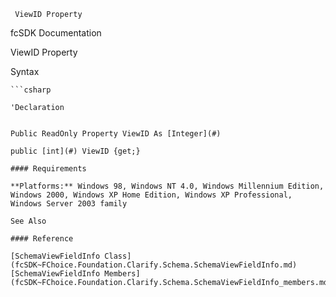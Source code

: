 ﻿     ViewID Property                                                   

fcSDK Documentation

ViewID Property

Syntax

```vbnet
```csharp

'Declaration
 

Public ReadOnly Property ViewID As [Integer](#)

public [int](#) ViewID {get;}

#### Requirements

**Platforms:** Windows 98, Windows NT 4.0, Windows Millennium Edition, Windows 2000, Windows XP Home Edition, Windows XP Professional, Windows Server 2003 family

See Also

#### Reference

[SchemaViewFieldInfo Class](fcSDK~FChoice.Foundation.Clarify.Schema.SchemaViewFieldInfo.md)  
[SchemaViewFieldInfo Members](fcSDK~FChoice.Foundation.Clarify.Schema.SchemaViewFieldInfo_members.md)